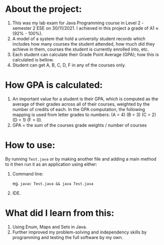# About the project:

 1. This was my lab exam for Java Programming course in Level 2 - semester 2 ESE on 30/11/2021. I achieved in this project a grade of A1 ≈ (92% - 100%).
 2. A model of a system that hold a university student records which includes how many courses the student attended, how much did they achieve in them, courses the student is currently enrolled into, etc.
 3. Each student can calculate their Grade Point Average (GPA); how this is calculated is bellow.
 4. Student can get A, B, C, D, F in any of the courses only.

# How GPA is calculated:

 1. An important value for a student is their GPA, which is computed as the average of their grades across all of their courses, weighted by the number of credits of each. In the GPA computation, the following mapping is used from letter grades to numbers: (A = 4) (B = 3) (C = 2) (D = 1) (F = 0). 
 2. GPA = the sum of the courses grade weights / number of courses

# How to use:
By running `Test.java` or by making another file and adding a main method to it then run it as an application using either:

 1. Command line:

	eg. `javac Test.java && java Test.java`

2. IDE.

# What did I learn from this:

 1. Using Enum, Maps and Sets in Java.
 3. Further improved my problem-solving and independency skills by programming and testing the full software by my own.
